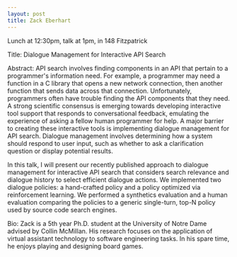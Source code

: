 ```yaml
---
layout: post
title: Zack Eberhart
---
```


Lunch at 12:30pm, talk at 1pm, in 148 Fitzpatrick

Title: Dialogue Management for Interactive API Search

Abstract: API search involves finding components in an API that pertain to a programmer's information need. For example, a programmer may need a function in a C library that opens a new network connection, then another function that sends data across that connection. Unfortunately, programmers often have trouble finding the API components that they need. A strong scientific consensus is emerging towards developing interactive tool support that responds to conversational feedback, emulating the experience of asking a fellow human programmer for help. A major barrier to creating these interactive tools is implementing dialogue management for API search. Dialogue management involves determining how a system should respond to user input, such as whether to ask a clarification question or display potential results.

 In this talk, I will present our recently published approach to dialogue management for interactive API search that considers search relevance and dialogue history to select efficient dialogue actions. We implemented two dialogue policies: a hand-crafted policy and a policy optimized via reinforcement learning. We performed a synthetics evaluation and a human evaluation comparing the policies to a generic single-turn, top-N policy used by source code search engines.

Bio: Zack is a 5th year Ph.D. student at the University of Notre Dame advised by Collin McMillan. His research focuses on the application of virtual assistant technology to software engineering tasks. In his spare time, he enjoys playing and designing board games.
